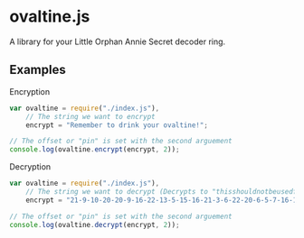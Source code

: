 ovaltine.js
===========

A library for your Little Orphan Annie Secret decoder ring.


Examples
--------

Encryption
```javascript
var ovaltine = require("./index.js"),
	// The string we want to encrypt
    encrypt = "Remember to drink your ovaltine!";

// The offset or "pin" is set with the second arguement
console.log(ovaltine.encrypt(encrypt, 2));
```

Decryption
```javascript
var ovaltine = require("./index.js"),
	// The string we want to decrypt (Decrypts to "thisshouldnotbeusedforpasswords")
    encrypt = "21-9-10-20-20-9-16-22-13-5-15-16-21-3-6-22-20-6-5-7-16-19-17-2-20-20-24-16-19-5-20";

// The offset or "pin" is set with the second arguement
console.log(ovaltine.decrypt(encrypt, 2));
```